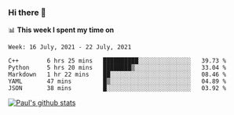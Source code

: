 ### Hi there 👋

📊 **This week I spent my time on**
<!--START_SECTION:waka-->
```text
Week: 16 July, 2021 - 22 July, 2021

C++        6 hrs 25 mins   ██████████░░░░░░░░░░░░░░░   39.73 % 
Python     5 hrs 20 mins   ████████▒░░░░░░░░░░░░░░░░   33.04 % 
Markdown   1 hr 22 mins    ██░░░░░░░░░░░░░░░░░░░░░░░   08.46 % 
YAML       47 mins         █▒░░░░░░░░░░░░░░░░░░░░░░░   04.89 % 
JSON       38 mins         █░░░░░░░░░░░░░░░░░░░░░░░░   03.92 % 
```
<!--END_SECTION:waka-->


[![Paul's github stats](https://github-readme-stats.vercel.app/api?username=mickeyouyou&theme=dracula&show_icons=true)](https://github.com/anuraghazra/github-readme-stats)
